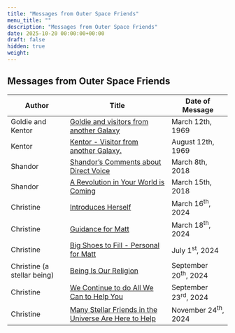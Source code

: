 ```yaml
---
title: "Messages from Outer Space Friends"
menu_title: ""
description: "Messages from Outer Space Friends"
date: 2025-10-20 00:00:00+00:00
draft: false
hidden: true
weight:
---
```

## Messages from Outer Space Friends

Author | Title | Date of Message  
---|---|---  
Goldie and Kentor | [Goldie and visitors from another Galaxy](/contemporary-messages/messages-sorted-year/messages-1969/goldies-and-visitors-from-another-galaxy-12-march-1969/) | March 12th, 1969  
Kentor | [Kentor - Visitor from another Galaxy.](/contemporary-messages/messages-sorted-year/messages-1969/kentor-visitor-from-another-galaxy-12-august-1969/) | August 12th, 1969 
Shandor | [Shandor’s Comments about Direct Voice](/contemporary-messages/messages-sorted-year/messages-2018/shandors-comments-about-direct-voice-af-8-mar-2018/) | March 8th, 2018
Shandor | [A Revolution in Your World is Coming](/contemporary-messages/messages-sorted-year/messages-2018/a-revolution-in-your-world-is-coming-af-15-mar-2018/) | March 15th, 2018 
Christine | [Introduces Herself](/contemporary-messages/messages-sorted-year/messages-2024/en-2024-3-16-2-af-christine/) | March 16<sup>th</sup>, 2024
Christine | [Guidance for Matt](/contemporary-messages/messages-sorted-year/messages-2024/guidance-for-matt-af-18-mar-2024/) | March 18<sup>th</sup>, 2024
Christine | [Big Shoes to Fill - Personal for Matt](/contemporary-messages/messages-sorted-year/messages-2024/en-2024-7-1-2-af-christine/) | July 1<sup>st</sup>, 2024
Christine (a stellar being) | [Being Is Our Religion](/contemporary-messages/messages-sorted-year/messages-2024/being-is-our-religion-af-20-sep-2024/) | September 20<sup>th</sup>, 2024
Christine | [We Continue to do All We Can to Help You](/contemporary-messages/messages-sorted-year/messages-2024/we-continue-af-23-sep-2024/) | September 23<sup>rd</sup>, 2024
Christine | [Many Stellar Friends in the Universe Are Here to Help](/contemporary-messages/messages-sorted-year/messages-2024/many-stellar-friends-are-here-af-24-nov-2024/) | November 24<sup>th</sup>, 2024